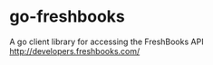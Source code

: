 go-freshbooks
=============

A go client library for accessing the FreshBooks API http://developers.freshbooks.com/
